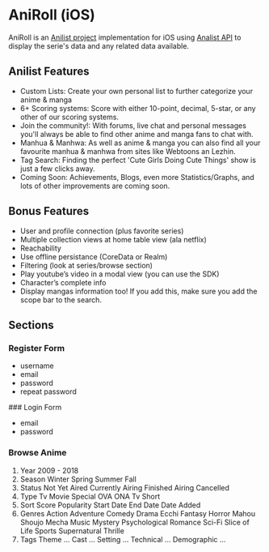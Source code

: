 AniRoll (iOS)
=============
AniRoll is an [Anilist project](https://anilist.co) implementation for iOS using [Analist API](http://anilist-api.readthedocs.io/) to display the serie's data and any related data available. 

## Anilist Features
* Custom Lists: Create your own personal list to further categorize your anime & manga
* 6+ Scoring systems: Score with either 10-point, decimal, 5-star, or any other of our scoring systems.
* Join the community!: With forums, live chat and personal messages you'll always be able to find other anime and manga fans to chat with.
* Manhua & Manhwa: As well as anime & manga you can also find all your favourite manhua & manhwa from sites like Webtoons an Lezhin.
* Tag Search: Finding the perfect 'Cute Girls Doing Cute Things' show is just a few clicks away.
* Coming Soon: Achievements, Blogs, even more Statistics/Graphs, and lots of other improvements are coming soon.

## Bonus Features
* User and profile connection (plus favorite series)
* Multiple collection views at home table view (ala netflix)
* Reachability
* Use offline persistance (CoreData or Realm)
* Filtering (look at series/browse section)
* Play youtube’s video in a modal view (you can use the SDK)
* Character’s complete info
* Display mangas information too! If you add this, make sure you add the scope bar to the
search.

## Sections

### Register Form
* username
* email
* password
* repeat password

### Login Form
* email
* password

### Browse Anime
1. Year
  2009 - 2018
2. Season
  Winter
  Spring
  Summer
  Fall
3. Status
  Not Yet Aired
  Currently Airing
  Finished Airing
  Cancelled
4. Type
  Tv
  Movie
  Special
  OVA
  ONA
  Tv Short
5. Sort
  Score
  Popularity
  Start Date
  End Date
  Date Added
6. Genres
  Action
  Adventure
  Comedy
  Drama
  Ecchi
  Fantasy
  Horror
  Mahou Shoujo
  Mecha
  Music
  Mystery
  Psychological
  Romance
  Sci-Fi
  Slice of Life
  Sports
  Supernatural
  Thrille
7. Tags
  Theme
    ...
  Cast
    ...
  Setting
    ...
  Technical
    ...
  Demographic
    ...
